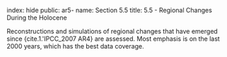 index: hide
public: ar5-
name: Section 5.5
title: 5.5 - Regional Changes During the Holocene

Reconstructions and simulations of regional changes that have emerged since {cite.1.'IPCC_2007 AR4} are assessed. Most emphasis is on the last 2000 years, which has the best data coverage.
